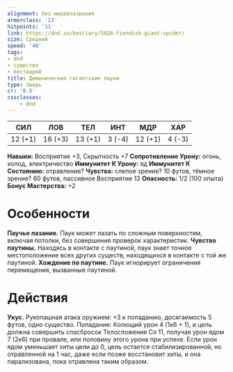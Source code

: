 ```yaml
---
alignment: без мировоззрения
armorclass: '13'
hitpoints: '11'
link: https://dnd.su/bestiary/5826-fiendish-giant-spider/
size: Средний
speed: '40'
tags:
- dnd
- существо
- бестиарий
title: Демонические гигантские пауки
type: Зверь
cr: '0.5'
cssclasses:
    - dnd
---
```



| СИЛ | ЛОВ | ТЕЛ | ИНТ | МДР | ХАР |
|---|---|---|---|---|---|
| 12 (+1) | 16 (+3) | 13 (+1) | 3 (-4) | 12 (+1) | 4 (-3) |
**Навыки:** Восприятие +3, Скрытность +7
**Сопротивление Урону:** огонь, холод, электричество
**Иммунитет К Урону:** яд
**Иммунитет К Состоянию:** отравление?
**Чувства:** слепое зрение? 10 футов, тёмное зрение? 60 футов, пассивное Восприятие 13
**Опасность:** 1/2 (100 опыта)
**Бонус Мастерства:** +2


# Особенности
**Паучье лазание.** Паук может лазать по сложным поверхностям, включая потолки, без совершения проверок характеристик.
**Чувство паутины.** Находясь в контакте с паутиной, паук знает точное местоположение всех других существ, находящихся в контакте с той же паутиной.
**Хождение по паутине.** Паук игнорирует ограничения перемещения, вызванные паутиной.


# Действия
**Укус.** Рукопашная атака оружием: +3 к попаданию, досягаемость 5 футов, одно существо. Попадание: Колющий урон 4 (1к6 + 1), и цель должна совершить спасбросок Телосложения Сл 11, получая урон ядом 7 (2к6) при провале, или половину этого урона при успехе. Если урон ядом уменьшает хиты цели до 0, цель остается стабилизированной, но отравленной на 1 час, даже если позже восстановит хиты, и она парализована, пока отравлена таким образом.